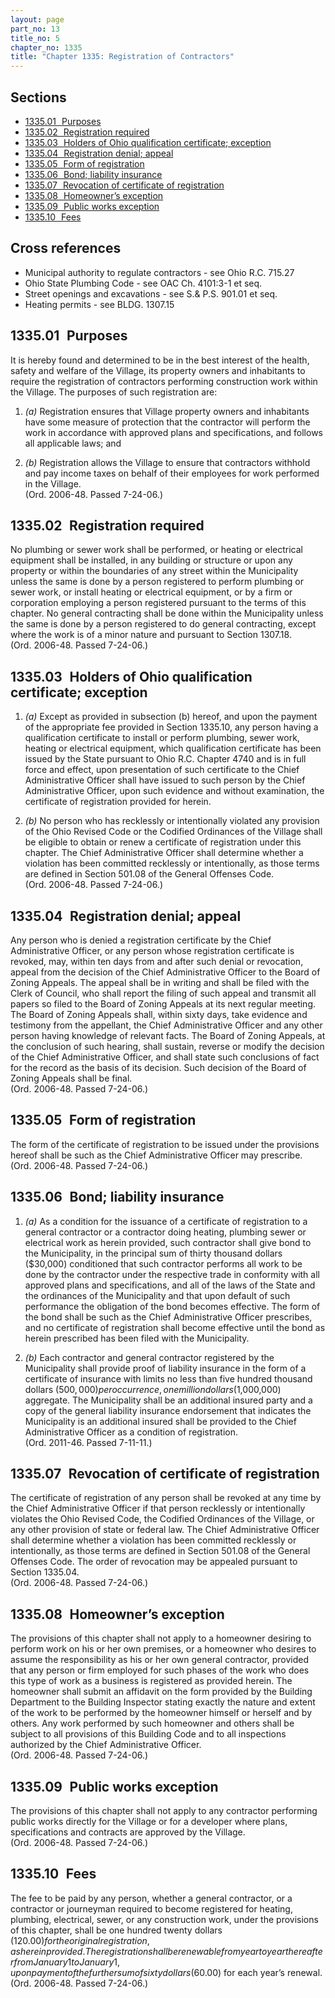 ```yaml
---
layout: page
part_no: 13
title_no: 5
chapter_no: 1335
title: "Chapter 1335: Registration of Contractors"
---
```


## Sections

* [1335.01   Purposes](#133501-purposes)
* [1335.02   Registration required](#133502-registration-required)
* [1335.03   Holders of Ohio qualification certificate; exception](#133503-holders-of-ohio-qualification-certificate-exception)
* [1335.04   Registration denial; appeal](#133504-registration-denial-appeal)
* [1335.05   Form of registration](#133505-form-of-registration)
* [1335.06   Bond; liability insurance](#133506-bond-liability-insurance)
* [1335.07   Revocation of certificate of registration](#133507-revocation-of-certificate-of-registration)
* [1335.08   Homeowner’s exception](#133508-homeowners-exception)
* [1335.09   Public works exception](#133509-public-works-exception)
* [1335.10   Fees](#133510-fees)

## Cross references

* Municipal authority to regulate contractors - see Ohio R.C. 715.27
* Ohio State Plumbing Code - see OAC Ch. 4101:3-1 et seq.
* Street openings and excavations - see S.& P.S. 901.01 et seq.
* Heating permits - see BLDG. 1307.15

## 1335.01   Purposes

It is hereby found and determined to be in the best interest of the health,
safety and welfare of the Village, its property owners and inhabitants to
require the registration of contractors performing construction work within the
Village. The purposes of such registration are:

1. _(a)_ Registration ensures that Village property owners and inhabitants have
some measure of protection that the contractor will perform the work in
accordance with approved plans and specifications, and follows all applicable
laws; and

2. _(b)_ Registration allows the Village to ensure that contractors withhold and
pay income taxes on behalf of their employees for work performed in the
Village.   
(Ord. 2006-48. Passed 7-24-06.)

## 1335.02   Registration required

No plumbing or sewer work shall be performed, or heating or electrical equipment
shall be installed, in any building or structure or upon any property or within
the boundaries of any street within the Municipality unless the same is done by
a person registered to perform plumbing or sewer work, or install heating or
electrical equipment, or by a firm or corporation employing a person registered
pursuant to the terms of this chapter. No general contracting shall be done
within the Municipality unless the same is done by a person registered to do
general contracting, except where the work is of a minor nature and pursuant to
Section 1307.18.  
(Ord. 2006-48. Passed 7-24-06.)

## 1335.03   Holders of Ohio qualification certificate; exception

1. _(a)_ Except as provided in subsection (b) hereof, and upon the payment of
the appropriate fee provided in Section 1335.10, any person having a
qualification certificate to install or perform plumbing, sewer work, heating or
electrical equipment, which qualification certificate has been issued by the
State pursuant to Ohio R.C. Chapter 4740 and is in full force and effect, upon
presentation of such certificate to the Chief Administrative Officer shall have
issued to such person by the Chief Administrative Officer, upon such evidence
and without examination, the certificate of registration provided for herein.

2. _(b)_ No person who has recklessly or intentionally violated any provision of
the Ohio Revised Code or the Codified Ordinances of the Village shall be
eligible to obtain or renew a certificate of registration under this chapter.
The Chief Administrative Officer shall determine whether a violation has been
committed recklessly or intentionally, as those terms are defined in
Section 501.08 of the General Offenses Code.  
(Ord. 2006-48. Passed 7-24-06.)

## 1335.04   Registration denial; appeal

Any person who is denied a registration certificate by the Chief
Administrative Officer, or any person whose registration certificate is
revoked, may, within ten days from and after such denial or revocation, appeal
from the decision of the Chief Administrative Officer to the Board of Zoning
Appeals. The appeal shall be in writing and shall be filed with the Clerk of
Council, who shall report the filing of such appeal and transmit all papers so
filed to the Board of Zoning Appeals at its next regular meeting. The Board of
Zoning Appeals shall, within sixty days, take evidence and testimony from the
appellant, the Chief Administrative Officer and any other person having
knowledge of relevant facts. The Board of Zoning Appeals, at the conclusion of
such hearing, shall sustain, reverse or modify the decision of the Chief
Administrative Officer, and shall state such conclusions of fact for the record
as the basis of its decision. Such decision of the Board of Zoning Appeals
shall be final.  
(Ord. 2006-48. Passed 7-24-06.)

## 1335.05   Form of registration

The form of the certificate of registration to be issued under the
provisions hereof shall be such as the Chief Administrative Officer may
prescribe.  
(Ord. 2006-48. Passed 7-24-06.)

## 1335.06   Bond; liability insurance

1. _(a)_ As a condition for the issuance of a certificate of registration to a
general contractor or a contractor doing heating, plumbing sewer or electrical
work as herein provided, such contractor shall give bond to the Municipality, in
the principal sum of thirty thousand dollars ($30,000) conditioned that such
contractor performs all work to be done by the contractor under the respective
trade in conformity with all approved plans and specifications, and all of the
laws of the State and the ordinances of the Municipality and that upon default
of such performance the obligation of the bond becomes effective. The form of
the bond shall be such as the Chief Administrative Officer prescribes, and no
certificate of registration shall become effective until the bond as herein
prescribed has been filed with the Municipality.

2. _(b)_ Each contractor and general contractor registered by the Municipality
shall provide proof of liability insurance in the form of a certificate of
insurance with limits no less than five hundred thousand dollars ($500,000) per
occurrence, one million dollars ($1,000,000) aggregate. The Municipality shall
be an additional insured party and a copy of the general liability insurance
endorsement that indicates the Municipality is an additional insured shall be
provided to the Chief Administrative Officer as a condition of registration.  
(Ord. 2011-46. Passed 7-11-11.)

## 1335.07   Revocation of certificate of registration

The certificate of registration of any person shall be revoked at any time by
the Chief Administrative Officer if that person recklessly or intentionally
violates the Ohio Revised Code, the Codified Ordinances of the Village, or any
other provision of state or federal law. The Chief Administrative Officer shall
determine whether a violation has been committed recklessly or intentionally, as
those terms are defined in Section 501.08 of the General Offenses Code. The
order of revocation may be appealed pursuant to Section 1335.04.  
(Ord. 2006-48. Passed 7-24-06.)

## 1335.08   Homeowner’s exception

The provisions of this chapter shall not apply to a homeowner desiring to
perform work on his or her own premises, or a homeowner who desires to assume
the responsibility as his or her own general contractor, provided that any
person or firm employed for such phases of the work who does this type of work
as a business is registered as provided herein. The homeowner shall submit an
affidavit on the form provided by the Building Department to the Building
Inspector stating exactly the nature and extent of the work to be performed by
the homeowner himself or herself and by others. Any work performed by such
homeowner and others shall be subject to all provisions of this Building Code
and to all inspections authorized by the Chief Administrative Officer.  
(Ord. 2006-48. Passed 7-24-06.)

## 1335.09   Public works exception

The provisions of this chapter shall not apply to any contractor performing
public works directly for the Village or for a developer where plans,
specifications and contracts are approved by the Village.  
(Ord. 2006-48. Passed 7-24-06.)

## 1335.10   Fees

The fee to be paid by any person, whether a general contractor, or a contractor
or journeyman required to become registered for heating, plumbing, electrical,
sewer, or any construction work, under the provisions of this chapter, shall be
one hundred twenty dollars ($120.00) for the original registration, as herein
provided. The registration shall be renewable from year to year thereafter from
January 1 to January 1, upon payment of the further sum of sixty dollars
($60.00) for each year’s renewal.  
(Ord. 2006-48. Passed 7-24-06.)
